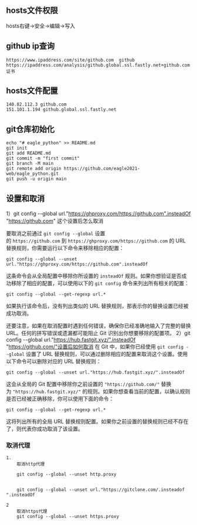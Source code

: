 ## hosts文件权限
hosts右键->安全->编辑->写入
## github ip查询
```text
https://www.ipaddress.com/site/github.com  github
https://ipaddress.com/analysis/github.global.ssl.fastly.net+github.com 证书
```
## hosts文件配置
```text
140.82.112.3 github.com
151.101.1.194 github.global.ssl.fastly.net
```
## git仓库初始化
```shell
echo "# eagle_python" >> README.md
git init
git add README.md
git commit -m "first commit"
git branch -M main
git remote add origin https://github.com/eagle2021-web/eagle_python.git
git push -u origin main
```

## 设置和取消

1）git config --global url."https://ghproxy.com/https://github.com".insteadOf "https://github.com" 这个设置后怎么取消

要取消之前通过 `git config --global` 设置的 `https://github.com` 到 `https://ghproxy.com/https://github.com` 的 URL 替换规则，你需要运行以下命令来移除相应的配置：

```
git config --global --unset url."https://ghproxy.com/https://github.com".insteadOf
```

这条命令会从全局配置中移除你所设置的 `insteadOf` 规则。如果你想验证是否成功移除了相应的配置，可以使用以下的 `git config` 命令来列出所有相关的配置：

```
git config --global --get-regexp url.*
```

如果执行该命令后，没有列出类似的 URL 替换规则，那表示你的替换设置已经被成功取消。

还要注意，如果在取消配置时遇到任何错误，确保你已经准确地输入了完整的替换 URL。任何的拼写错误或遗漏都可能阻止 Git 识别出你想要移除的配置项。
2）git config --global url."https://hub.fastgit.xyz/".insteadOf "https://github.com/"设置后如何取消
在 Git 中，如果你已经使用 `git config --global` 设置了 URL 替换规则，可以通过删除相应的配置来取消这个设置。使用以下命令可以删除对应的 URL 替换规则：

```
git config --global --unset url."https://hub.fastgit.xyz/".insteadOf
```

这会从全局的 Git 配置中移除你之前设置的 `"https://github.com/"` 替换为 `"https://hub.fastgit.xyz/"` 的规则。如果你想查看当前的配置，以确认规则是否已经被正确移除，你可以使用下面的命令：

```
git config --global --get-regexp url.*
```

这将列出所有的全局 URL 替换规则配置。如果你之前设置的替换规则已经不存在了，则代表你成功取消了该设置。

### 取消代理
	1.
	    取消http代理
    
		git config --global --unset http.proxy
    

		git config --global --unset url."https://gitclone.com/.insteadof ".insteadOf
    
	2 
		取消https代理
		git config --global --unset https.proxy